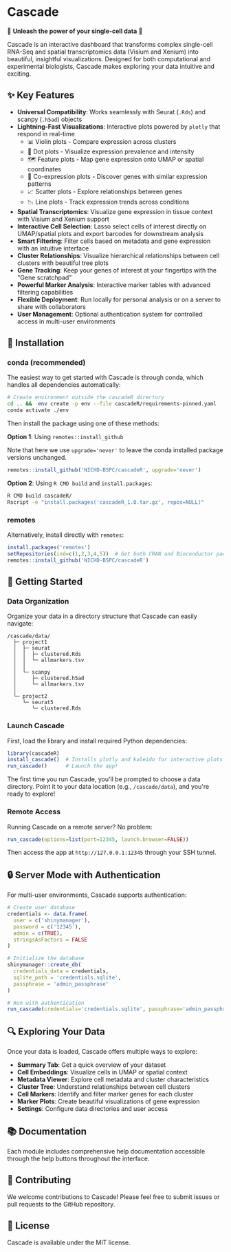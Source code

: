 # Cascade

🧬 **Unleash the power of your single-cell data** 🧬

Cascade is an interactive dashboard that transforms complex single-cell RNA-Seq and spatial transcriptomics data (Visium and Xenium) into beautiful, insightful visualizations. Designed for both computational and experimental biologists, Cascade makes exploring your data intuitive and exciting.

## ✨ Key Features

- **Universal Compatibility**: Works seamlessly with Seurat (`.Rds`) and scanpy (`.h5ad`) objects
- **Lightning-Fast Visualizations**: Interactive plots powered by `plotly` that respond in real-time
  - 📊 Violin plots - Compare expression across clusters
  - 🔵 Dot plots - Visualize expression prevalence and intensity
  - 🗺️ Feature plots - Map gene expression onto UMAP or spatial coordinates
  - 🧩 Co-expression plots - Discover genes with similar expression patterns
  - 📈 Scatter plots - Explore relationships between genes
  - 📉 Line plots - Track expression trends across conditions
- **Spatial Transcriptomics**: Visualize gene expression in tissue context with Visium and Xenium support
- **Interactive Cell Selection**: Lasso select cells of interest directly on UMAP/spatial plots and export barcodes for downstream analysis
- **Smart Filtering**: Filter cells based on metadata and gene expression with an intuitive interface
- **Cluster Relationships**: Visualize hierarchical relationships between cell clusters with beautiful tree plots
- **Gene Tracking**: Keep your genes of interest at your fingertips with the "Gene scratchpad"
- **Powerful Marker Analysis**: Interactive marker tables with advanced filtering capabilities
- **Flexible Deployment**: Run locally for personal analysis or on a server to share with collaborators
- **User Management**: Optional authentication system for controlled access in multi-user environments

## 🚀 Installation

### conda (recommended)

The easiest way to get started with Cascade is through conda, which handles all dependencies automatically:

```bash
# Create environment outside the cascadeR directory
cd .. &&  env create -p env --file cascadeR/requirements-pinned.yaml
conda activate ./env
```

Then install the package using one of these methods:

**Option 1**: Using `remotes::install_github`

Note that here we use `upgrade='never'` to leave the conda installed package versions unchanged.

```r
remotes::install_github('NICHD-BSPC/cascadeR', upgrade='never')
```

**Option 2**: Using `R CMD build` and `install.packages`:

```bash
R CMD build cascadeR/
Rscript -e "install.packages('cascadeR_1.0.tar.gz', repos=NULL)"
```

### remotes

Alternatively, install directly with `remotes`:

```r
install.packages('remotes')
setRepositories(ind=c(1,2,3,4,5))  # Get both CRAN and Bioconductor packages
remotes::install_github('NICHD-BSPC/cascadeR')
```

## 🏁 Getting Started

### Data Organization

Organize your data in a directory structure that Cascade can easily navigate:

```
/cascade/data/
  ├─ project1
  │  ├─ seurat
  │  │  ├─ clustered.Rds
  │  │  └─ allmarkers.tsv
  │  │
  │  └─ scanpy
  │     ├─ clustered.h5ad
  │     └─ allmarkers.tsv
  │
  └─ project2
     └─ seurat5
        └─ clustered.Rds
```

### Launch Cascade

First, load the library and install required Python dependencies:

```r
library(cascadeR)
install_cascade()  # Installs plotly and kaleido for interactive plots
run_cascade()      # Launch the app!
```

The first time you run Cascade, you'll be prompted to choose a data directory. Point it to your data location (e.g., `/cascade/data`), and you're ready to explore!

### Remote Access

Running Cascade on a remote server? No problem:

```r
run_cascade(options=list(port=12345, launch.browser=FALSE))
```

Then access the app at `http://127.0.0.1:12345` through your SSH tunnel.

## 🔒 Server Mode with Authentication

For multi-user environments, Cascade supports authentication:

```r
# Create user database
credentials <- data.frame(
  user = c('shinymanager'),
  password = c('12345'),
  admin = c(TRUE),
  stringsAsFactors = FALSE
)

# Initialize the database
shinymanager::create_db(
  credentials_data = credentials,
  sqlite_path = 'credentials.sqlite',
  passphrase = 'admin_passphrase'
)

# Run with authentication
run_cascade(credentials='credentials.sqlite', passphrase='admin_passphrase')
```

## 🔍 Exploring Your Data

Once your data is loaded, Cascade offers multiple ways to explore:

- **Summary Tab**: Get a quick overview of your dataset
- **Cell Embeddings**: Visualize cells in UMAP or spatial context
- **Metadata Viewer**: Explore cell metadata and cluster characteristics
- **Cluster Tree**: Understand relationships between cell clusters
- **Cell Markers**: Identify and filter marker genes for each cluster
- **Marker Plots**: Create beautiful visualizations of gene expression
- **Settings**: Configure data directories and user access

## 📚 Documentation

Each module includes comprehensive help documentation accessible through the help buttons throughout the interface.

## 🤝 Contributing

We welcome contributions to Cascade! Please feel free to submit issues or pull requests to the GitHub repository.

## 📄 License

Cascade is available under the MIT license.
